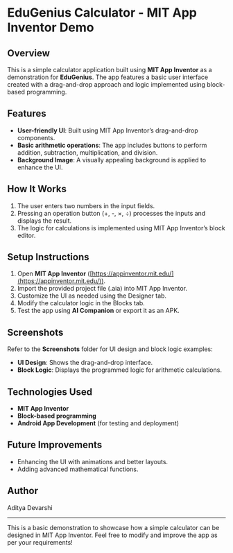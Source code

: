 # EduGenius Calculator - MIT App Inventor Demo

## Overview
This is a simple calculator application built using **MIT App Inventor** as a demonstration for **EduGenius**. The app features a basic user interface created with a drag-and-drop approach and logic implemented using block-based programming.

## Features
- **User-friendly UI**: Built using MIT App Inventor’s drag-and-drop components.
- **Basic arithmetic operations**: The app includes buttons to perform addition, subtraction, multiplication, and division.
- **Background Image**: A visually appealing background is applied to enhance the UI.

## How It Works
1. The user enters two numbers in the input fields.
2. Pressing an operation button (+, -, ×, ÷) processes the inputs and displays the result.
3. The logic for calculations is implemented using MIT App Inventor’s block editor.

## Setup Instructions
1. Open **MIT App Inventor** ([https://appinventor.mit.edu/](https://appinventor.mit.edu/)).
2. Import the provided project file (.aia) into MIT App Inventor.
3. Customize the UI as needed using the Designer tab.
4. Modify the calculator logic in the Blocks tab.
5. Test the app using **AI Companion** or export it as an APK.

## Screenshots
Refer to the **Screenshots** folder for UI design and block logic examples:
- **UI Design**: Shows the drag-and-drop interface.
- **Block Logic**: Displays the programmed logic for arithmetic calculations.

## Technologies Used
- **MIT App Inventor**
- **Block-based programming**
- **Android App Development** (for testing and deployment)

## Future Improvements
- Enhancing the UI with animations and better layouts.
- Adding advanced mathematical functions.

## Author
Aditya Devarshi


---
This is a basic demonstration to showcase how a simple calculator can be designed in MIT App Inventor. Feel free to modify and improve the app as per your requirements!


